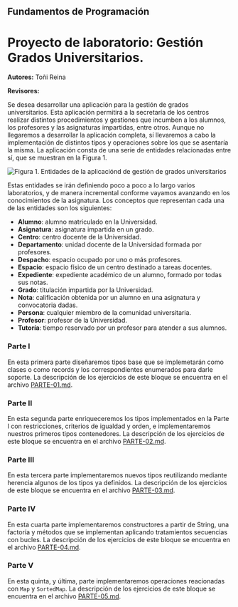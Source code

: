 ## Fundamentos de Programación
# Proyecto de laboratorio: Gestión Grados Universitarios.

**Autores:** Toñi Reina

**Revisores:**

Se desea desarrollar una aplicación para la gestión de grados universitarios. Esta aplicación permitirá a la secretaría de los centros realizar distintos procedimientos y gestiones que incumben a los alumnos, los profesores y las asignaturas impartidas, entre otros. Aunque no llegaremos a desarrollar la aplicación completa, sí llevaremos a cabo la implementación de distintos tipos y operaciones sobre los que se asentaría la misma. La aplicación consta de una serie de entidades relacionadas entre sí, que se muestran en la Figura 1.


![Figura 1. Entidades de la aplicaciónd de gestión de grados universitarios](./img/class-diagram.png)

Estas entidades se irán definiendo poco a poco a lo largo varios laboratorios, y de manera incremental conforme vayamos avanzando en los conocimientos de la asignatura. Los conceptos que representan cada una de las entidades son los siguientes:

- **Alumno**: alumno matriculado en la Universidad.
- **Asignatura**: asignatura impartida en un grado.
- **Centro**: centro docente de la Universidad.
- **Departamento**: unidad docente de la Universidad formada por profesores. 
- **Despacho**: espacio ocupado por uno o más profesores.
- **Espacio**: espacio físico de un centro destinado a tareas docentes.
- **Expediente**: expediente académico de un alumno, formado por todas sus notas.
- **Grado**: titulación impartida por la Universidad.
- **Nota**: calificación obtenida por un alumno en una asignatura y convocatoria dadas.
- **Persona**: cualquier miembro de la comunidad universitaria.
- **Profesor**: profesor de la Universidad.
- **Tutoría**: tiempo reservado por un profesor para atender a sus alumnos.




### **Parte I**

En esta primera parte diseñaremos tipos base que se implemetarán como clases o como records y los correspondientes enumerados para darle soporte. La descripción de los ejercicios de este bloque se encuentra en el archivo [PARTE-01.md](./PARTE-01.md).

### **Parte II**

En esta segunda parte enriqueceremos los tipos implementados en la Parte I con restricciones, criterios de igualdad y orden, e implementaremos nuestros primeros tipos contenedores. La descripción de los ejercicios de este bloque se encuentra en el archivo [PARTE-02.md](./PARTE-02.md).

### **Parte III**

En esta tercera parte implementaremos nuevos tipos reutilizando mediante herencia algunos de los tipos ya definidos. La descripción de los ejercicios de este bloque se encuentra en el archivo [PARTE-03.md](./PARTE-03.md).

### **Parte IV**

En esta cuarta parte implementaremos constructores a partir de String, una factoría y métodos que se implementan aplicando tratamientos secuencias con bucles. La descripción de los ejercicios de este bloque se encuentra en el archivo [PARTE-04.md](./PARTE-04.md).

### **Parte V**

En esta quinta, y última, parte implementaremos operaciones reacionadas con `Map` y `SortedMap`. La descripción de los ejercicios de este bloque se encuentra en el archivo [PARTE-05.md](./PARTE-05.md).
